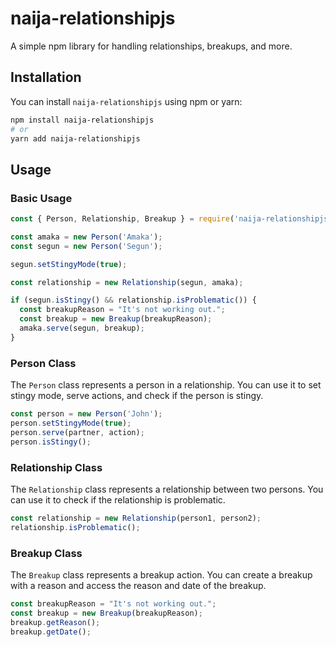 # naija-relationshipjs

A simple npm library for handling relationships, breakups, and more.

## Installation

You can install `naija-relationshipjs` using npm or yarn:

```bash
npm install naija-relationshipjs
# or
yarn add naija-relationshipjs
```

## Usage

### Basic Usage

```javascript
const { Person, Relationship, Breakup } = require('naija-relationshipjs');

const amaka = new Person('Amaka');
const segun = new Person('Segun');

segun.setStingyMode(true);

const relationship = new Relationship(segun, amaka);

if (segun.isStingy() && relationship.isProblematic()) {
  const breakupReason = "It's not working out.";
  const breakup = new Breakup(breakupReason);
  amaka.serve(segun, breakup);
}
```

### Person Class

The `Person` class represents a person in a relationship. You can use it to set stingy mode, serve actions, and check if the person is stingy.

```javascript
const person = new Person('John');
person.setStingyMode(true);
person.serve(partner, action);
person.isStingy();
```

### Relationship Class

The `Relationship` class represents a relationship between two persons. You can use it to check if the relationship is problematic.

```javascript
const relationship = new Relationship(person1, person2);
relationship.isProblematic();
```

### Breakup Class

The `Breakup` class represents a breakup action. You can create a breakup with a reason and access the reason and date of the breakup.

```javascript
const breakupReason = "It's not working out.";
const breakup = new Breakup(breakupReason);
breakup.getReason();
breakup.getDate();
```

